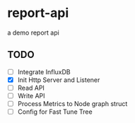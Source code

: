 # report-api
a demo report api

## TODO
- [ ] Integrate InfluxDB
- [x] Init Http Server and Listener
- [ ] Read API
- [ ] Write API
- [ ] Process Metrics to Node graph struct
- [ ] Config for Fast Tune Tree
